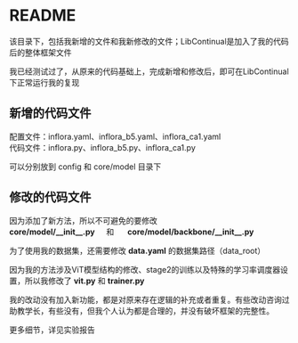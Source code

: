 # README

该目录下，包括我新增的文件和我新修改的文件；LibContinual是加入了我的代码后的整体框架文件  

我已经测试过了，从原来的代码基础上，完成新增和修改后，即可在LibContinual下正常运行我的复现  

## 新增的代码文件

配置文件：inflora.yaml、inflora_b5.yaml、inflora_ca1.yaml  
代码文件：inflora.py、inflora_b5.py、inflora_ca1.py  

可以分别放到 config 和 core/model 目录下  


## 修改的代码文件

因为添加了新方法，所以不可避免的要修改   
**core/model/\_\_init\_\_.py** $\quad$和 $\quad$ **core/model/backbone/\_\_init\_\_.py**  

为了使用我的数据集，还需要修改 **data.yaml** 的数据集路径（data_root）  


因为我的方法涉及ViT模型结构的修改、stage2的训练以及特殊的学习率调度器设置，所以我修改了 **vit.py** 和 **trainer.py**  

我的改动没有加入新功能，都是对原来存在逻辑的补充或者重复。有些改动咨询过助教学长，有些没有，但我个人认为都是合理的，并没有破坏框架的完整性。  

更多细节，详见实验报告  
